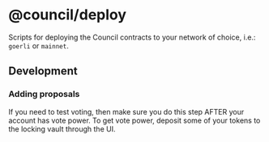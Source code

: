 # @council/deploy

Scripts for deploying the Council contracts to your network of choice, i.e.:
`goerli` or `mainnet`.

## Development

### Adding proposals

If you need to test voting, then make sure you do this step AFTER your account
has vote power. To get vote power, deposit some of your tokens to the locking
vault through the UI.